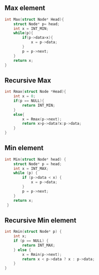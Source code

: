 ## Max element
```c++
int Max(struct Node* Head){
	struct Node* p= head;
	int x = INT_MIN;
	while(p){
		if(p->data>x){
			x = p->data;
		}
		p = p->next;
	}
	return x; 
}
```

## Recursive Max
```c++
int Rmax(struct Node *Head){
	int x = 0;
	if(p == NULL){
		return INT_MIN;
	}
	else{
		x = Rmax(p->next);
		return x>p->data?x:p->data;
	}
}
```

## Min element
```c++
int Min(struct Node* head) { 
	struct Node* p = head; 
	int x = INT_MAX;
	while (p) { 
		if (p->data < x) { 
			x = p->data; 
		}
		p = p->next; 
	} 
	return x;
 }
```


## Recursive Min element
```c++
int Rmin(struct Node* p) {
    int x;
    if (p == NULL) {
        return INT_MAX;
    } else {
        x = Rmin(p->next);
        return x < p->data ? x : p->data;
    }
}
```

